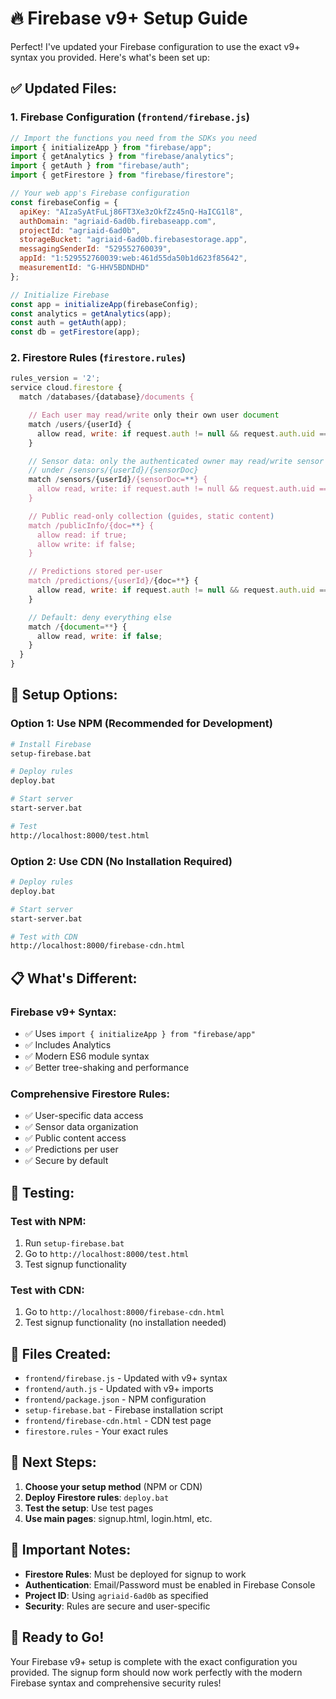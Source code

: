 # 🔥 Firebase v9+ Setup Guide

Perfect! I've updated your Firebase configuration to use the exact v9+ syntax you provided. Here's what's been set up:

## ✅ **Updated Files:**

### 1. **Firebase Configuration** (`frontend/firebase.js`)
```javascript
// Import the functions you need from the SDKs you need
import { initializeApp } from "firebase/app";
import { getAnalytics } from "firebase/analytics";
import { getAuth } from "firebase/auth";
import { getFirestore } from "firebase/firestore";

// Your web app's Firebase configuration
const firebaseConfig = {
  apiKey: "AIzaSyAtFuLj86FT3Xe3zOkfZz45nQ-HaICG1l8",
  authDomain: "agriaid-6ad0b.firebaseapp.com",
  projectId: "agriaid-6ad0b",
  storageBucket: "agriaid-6ad0b.firebasestorage.app",
  messagingSenderId: "529552760039",
  appId: "1:529552760039:web:461d55da50b1d623f85642",
  measurementId: "G-HHV5BDNDHD"
};

// Initialize Firebase
const app = initializeApp(firebaseConfig);
const analytics = getAnalytics(app);
const auth = getAuth(app);
const db = getFirestore(app);
```

### 2. **Firestore Rules** (`firestore.rules`)
```javascript
rules_version = '2';
service cloud.firestore {
  match /databases/{database}/documents {

    // Each user may read/write only their own user document
    match /users/{userId} {
      allow read, write: if request.auth != null && request.auth.uid == userId;
    }

    // Sensor data: only the authenticated owner may read/write sensor docs stored
    // under /sensors/{userId}/{sensorDoc}
    match /sensors/{userId}/{sensorDoc=**} {
      allow read, write: if request.auth != null && request.auth.uid == userId;
    }

    // Public read-only collection (guides, static content)
    match /publicInfo/{doc=**} {
      allow read: if true;
      allow write: if false;
    }

    // Predictions stored per-user
    match /predictions/{userId}/{doc=**} {
      allow read, write: if request.auth != null && request.auth.uid == userId;
    }

    // Default: deny everything else
    match /{document=**} {
      allow read, write: if false;
    }
  }
}
```

## 🚀 **Setup Options:**

### Option 1: Use NPM (Recommended for Development)
```bash
# Install Firebase
setup-firebase.bat

# Deploy rules
deploy.bat

# Start server
start-server.bat

# Test
http://localhost:8000/test.html
```

### Option 2: Use CDN (No Installation Required)
```bash
# Deploy rules
deploy.bat

# Start server
start-server.bat

# Test with CDN
http://localhost:8000/firebase-cdn.html
```

## 📋 **What's Different:**

### **Firebase v9+ Syntax:**
- ✅ Uses `import { initializeApp } from "firebase/app"`
- ✅ Includes Analytics
- ✅ Modern ES6 module syntax
- ✅ Better tree-shaking and performance

### **Comprehensive Firestore Rules:**
- ✅ User-specific data access
- ✅ Sensor data organization
- ✅ Public content access
- ✅ Predictions per user
- ✅ Secure by default

## 🧪 **Testing:**

### Test with NPM:
1. Run `setup-firebase.bat`
2. Go to `http://localhost:8000/test.html`
3. Test signup functionality

### Test with CDN:
1. Go to `http://localhost:8000/firebase-cdn.html`
2. Test signup functionality (no installation needed)

## 🔧 **Files Created:**

- `frontend/firebase.js` - Updated with v9+ syntax
- `frontend/auth.js` - Updated with v9+ imports
- `frontend/package.json` - NPM configuration
- `setup-firebase.bat` - Firebase installation script
- `frontend/firebase-cdn.html` - CDN test page
- `firestore.rules` - Your exact rules

## 🎯 **Next Steps:**

1. **Choose your setup method** (NPM or CDN)
2. **Deploy Firestore rules**: `deploy.bat`
3. **Test the setup**: Use test pages
4. **Use main pages**: signup.html, login.html, etc.

## 🚨 **Important Notes:**

- **Firestore Rules**: Must be deployed for signup to work
- **Authentication**: Email/Password must be enabled in Firebase Console
- **Project ID**: Using `agriaid-6ad0b` as specified
- **Security**: Rules are secure and user-specific

## 🎉 **Ready to Go!**

Your Firebase v9+ setup is complete with the exact configuration you provided. The signup form should now work perfectly with the modern Firebase syntax and comprehensive security rules!
